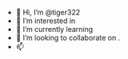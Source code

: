 - 👋 Hi, I’m @tiger322 
- 👀 I’m interested in 
- 🌱 I’m currently learning 
- 💞️ I’m looking to collaborate on .
- 📫

  
<!---
tiger322/tiger322 is a ✨ special ✨ repository because its `README.md` (this file) appears on your GitHub profile.
You can click the Preview link to take a look at your changes.
--->
